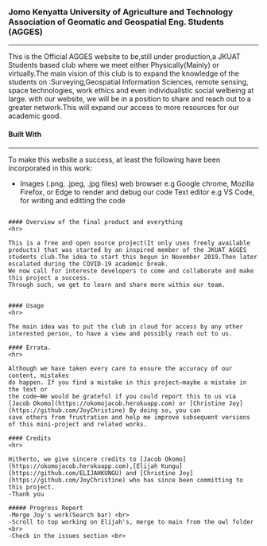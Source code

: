 ### Jomo Kenyatta University of Agriculture and Technology Association of Geomatic and Geospatial Eng. Students (AGGES) 
<hr>

This is the Official AGGES website to be,still under production,a JKUAT Students based club where we meet either Physically(Mainly) or virtually.The main vision of this club is to expand the knowledge of the students on :Surveying,Geospatial Information Sciences, remote sensing, space technologies, work ethics and even individualistic social welbeing at large.
with our website, we will be in a position to share and reach out to a greater network.This will expand our access to more resources for our academic good.


#### Built With
<hr>
To make this website a success, at least the following have been incorporated in this work:

  * Images (.png, .jpeg, .jpg files)
web browser e.g Google chrome, Mozilla Firefox, or Edge to render and debug our code
Text editor e.g VS Code, for writing and editting the code
```

#### Overview of the final product and everything
<hr>

This is a free and open source project(It only uses freely available products) that was started by an inspired member of the JKUAT AGGES students club.The idea to start this begun in November 2019.Then later escalated during the COVID-19 academic break.
We now call for intereste developers to come and collaborate and make this project a success.
Through such, we get to learn and share more within our team.


#### Usage
<hr>

The main idea was to put the club in cloud for access by any other interested person, to have a view and possibly reach out to us.

#### Errata.
<hr>

Although we have taken every care to ensure the accuracy of our content, mistakes
do happen. If you find a mistake in this project—maybe a mistake in the text or
the code—We would be grateful if you could report this to us via [Jacob Okomo](https://okomojacob.herokuapp.com) or [Christine Joy](https://github.com/JoyChristine) By doing so, you can
save others from frustration and help me improve subsequent versions of this mini-project and related works. 

#### Credits
<hr>

Hitherto, we give sincere credits to [Jacob Okomo](https://okomojacob.herokuapp.com),[Elijah Kungu](https://github.com/ELIJAHKUNGU) and [Christine Joy](https://github.com/JoyChristine) who has since been committing to this project.
-Thank you

##### Progress Report
-Merge Joy's work(Search bar) <br>
-Scroll to top working on Elijah's, merge to main from the owl folder <br>
-Check in the issues section <br>